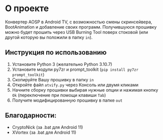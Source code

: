 # О проекте
Конвертер AOSP в Android TV, с возможностью смены скринсейвера, BootAnimation и добавление своих программ. Получившуюся прошивку можно будет прошить через USB Burning Tool поверх стоковой (или другой которую вы положили в папку ```in```).

## Инструкция по использованию
1. Установите Python 3 (желательно Python 3.10.7)
2. Установите модули py7zr и prompt_toolkit (```pip install py7zr prompt_toolkit```)
3. Скопируйте Вашу прошивку в папку ```in```
4. Откройте файл ```atvify.py``` через Консоль или двумя кликами
5. Начните сборку прошивки выбирая нужные опции и нажимая кнопку ```Ok``` (переключение при помощи клавиши ```Tab```)
6. Получите модифицированную прошивку в папке ```out```

## Благодарности:
- CryptoNick (за .bat для Android 11)
- XVortex (за .bat для Android 11)
